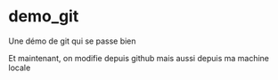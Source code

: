 # demo_git
Une démo de git qui se passe bien


Et maintenant, on modifie depuis github
mais aussi depuis ma machine locale
